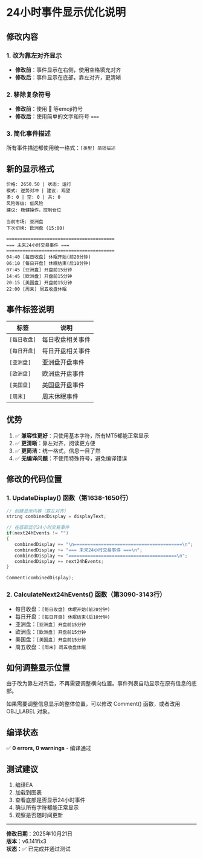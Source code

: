 # 24小时事件显示优化说明

## 修改内容

### 1. 改为靠左对齐显示
- **修改前**：事件显示在右侧，使用空格填充对齐
- **修改后**：事件显示在底部，靠左对齐，更清晰

### 2. 移除复杂符号
- **修改前**：使用 📅 等emoji符号
- **修改后**：使用简单的文字和符号 `===` 

### 3. 简化事件描述
所有事件描述都使用统一格式：`[类型] 简短描述`

## 新的显示格式

```
价格: 2650.50 | 状态: 运行
模式: 逆势对冲 | 建议: 观望
多: 0 | 空: 0 | 共: 0
风险等级: 低风险
建议: 稳健操作，控制仓位

当前市场: 亚洲盘
下次切换: 欧洲盘 (15:00)

========================================
=== 未来24小时交易事件 ===
========================================
04:40 [每日收盘] 休眠开始(前20分钟)
06:10 [每日开盘] 休眠结束(后10分钟)
07:45 [亚洲盘] 开盘前15分钟
14:45 [欧洲盘] 开盘前15分钟
20:15 [美国盘] 开盘前15分钟
22:00 [周末] 周五收盘休眠
```

## 事件标签说明

| 标签 | 说明 |
|------|------|
| `[每日收盘]` | 每日收盘相关事件 |
| `[每日开盘]` | 每日开盘相关事件 |
| `[亚洲盘]` | 亚洲盘开盘事件 |
| `[欧洲盘]` | 欧洲盘开盘事件 |
| `[美国盘]` | 美国盘开盘事件 |
| `[周末]` | 周末休眠事件 |

## 优势

1. ✅ **兼容性更好**：只使用基本字符，所有MT5都能正常显示
2. ✅ **更清晰**：靠左对齐，阅读更方便
3. ✅ **更简洁**：统一格式，信息一目了然
4. ✅ **无编译问题**：不使用特殊符号，避免编译错误

## 修改的代码位置

### 1. UpdateDisplay() 函数（第1638-1650行）
```cpp
// 创建显示内容（靠左对齐）
string combinedDisplay = displayText;

// 在底部显示24小时交易事件
if(next24hEvents != "")
{
   combinedDisplay += "\n========================================\n";
   combinedDisplay += "=== 未来24小时交易事件 ===\n";
   combinedDisplay += "========================================\n";
   combinedDisplay += next24hEvents;
}

Comment(combinedDisplay);
```

### 2. CalculateNext24hEvents() 函数（第3090-3143行）
- 每日收盘：`[每日收盘] 休眠开始(前20分钟)`
- 每日开盘：`[每日开盘] 休眠结束(后10分钟)`
- 亚洲盘：`[亚洲盘] 开盘前15分钟`
- 欧洲盘：`[欧洲盘] 开盘前15分钟`
- 美国盘：`[美国盘] 开盘前15分钟`
- 周五收盘：`[周末] 周五收盘休眠`

## 如何调整显示位置

由于改为靠左对齐后，不再需要调整横向位置。事件列表自动显示在原有信息的底部。

如果需要调整信息显示的整体位置，可以修改 Comment() 函数，或者改用 OBJ_LABEL 对象。

## 编译状态

✅ **0 errors, 0 warnings** - 编译通过

## 测试建议

1. 编译EA
2. 加载到图表
3. 查看底部是否显示24小时事件
4. 确认所有字符都能正常显示
5. 观察是否随时间更新

---

**修改日期**：2025年10月21日  
**版本**：v6.141fix3  
**状态**：✅ 已完成并通过测试







